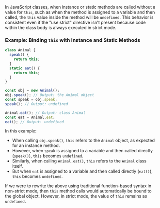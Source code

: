 In JavaScript classes, when instance or static methods are called without a value for `this`, such as when the method is assigned to a variable and then called, the `this` value inside the method will be `undefined`. This behavior is consistent even if the "use strict" directive isn't present because code within the class body is always executed in strict mode.

### Example: Binding `this` with Instance and Static Methods

```javascript
class Animal {
  speak() {
    return this;
  }
  static eat() {
    return this;
  }
}

const obj = new Animal();
obj.speak(); // Output: the Animal object
const speak = obj.speak;
speak(); // Output: undefined

Animal.eat(); // Output: class Animal
const eat = Animal.eat;
eat(); // Output: undefined
```

In this example:
- When calling `obj.speak()`, `this` refers to the `Animal` object, as expected for an instance method.
- However, when `speak` is assigned to a variable and then called directly (`speak()`), `this` becomes `undefined`.
- Similarly, when calling `Animal.eat()`, `this` refers to the `Animal` class itself.
- But when `eat` is assigned to a variable and then called directly (`eat()`), `this` becomes `undefined`.

If we were to rewrite the above using traditional function-based syntax in non-strict mode, then `this` method calls would automatically be bound to the global object. However, in strict mode, the value of `this` remains as `undefined`.